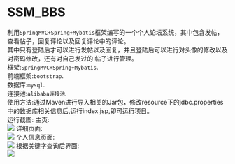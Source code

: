 # SSM_BBS
利用`SpringMVC+Spring+Mybatis`框架编写的一个个人论坛系统，其中包含发帖，查看帖子，回复评论以及回复评论中的评论。<br>
其中只有登陆后才可以进行发帖以及回复，并且登陆后可以进行对头像的修改以及对密码修改，还有对自己发过的 帖子进行管理。<br>
框架:`SpringMVC+Spring+Mybatis`.<br>
前端框架:`bootstrap`.<br>
数据库:`mysql`.<br>
连接池:`alibaba连接池`.<br>
使用方法:通过Maven进行导入相关的Jar包，修改resource下的jdbc.properties中的数据库相关信息后,运行index.jsp,即可运行项目。<br>
运行截图:
主页:<br>
![](https://github.com/SinceNovember/SSM_BBS/blob/master/photos/1.png)
详细页面:<br>
![](https://github.com/SinceNovember/SSM_BBS/blob/master/photos/2.png)
个人信息页面:<br>
![](https://github.com/SinceNovember/SSM_BBS/blob/master/photos/3.png)
根据关键字查询后界面:<br>
![](https://github.com/SinceNovember/SSM_BBS/blob/master/photos/4.png)
